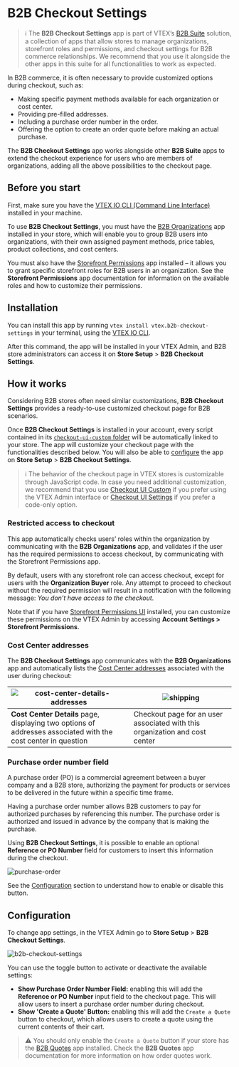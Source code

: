 # B2B Checkout Settings

> ℹ The **B2B Checkout Settings** app is part of VTEX’s [B2B Suite](https://developers.vtex.com/vtex-developer-docs/docs/vtex-b2b-suite) solution, a collection of apps that allow stores to manage organizations, storefront roles and permissions, and checkout settings for B2B commerce relationships. We recommend that you use it alongside the other apps in this suite for all functionalities to work as expected.

In B2B commerce, it is often necessary to provide customized options during checkout, such as:

* Making specific payment methods available for each organization or cost center.
* Providing pre-filled addresses.
* Including a purchase order number in the order.
* Offering the option to create an order quote before making an actual purchase.

The **B2B Checkout Settings** app works alongside other **B2B Suite** apps to extend the checkout experience for users who are members of organizations, adding all the above possibilities to the checkout page.


## Before you start

First, make sure you have the [VTEX IO CLI (Command Line Interface)](https://developers.vtex.com/vtex-developer-docs/docs/vtex-io-documentation-vtex-io-cli-install) installed in your machine.

To use **B2B Checkout Settings**, you must have the [B2B Organizations](https://developers.vtex.com/vtex-developer-docs/docs/vtex-b2b-organizations) app installed in your store, which will enable you to group B2B users into organizations, with their own assigned payment methods, price tables, product collections, and cost centers. 

You must also have the [Storefront Permissions](https://developers.vtex.com/vtex-developer-docs/docs/vtex-storefront-permissions) app installed – it allows you to grant specific storefront roles for B2B users in an organization. See the **Storefront Permissions** app documentation for information on the available roles and how to customize their permissions.


## Installation

You can install this app by running `vtex install vtex.b2b-checkout-settings` in your terminal, using the [VTEX IO CLI](https://developers.vtex.com/vtex-developer-docs/docs/vtex-io-documentation-vtex-io-cli-installation-and-command-reference).

After this command, the app will be installed in your VTEX Admin, and B2B store administrators can access it on **Store Setup** > **B2B Checkout Settings**.


## How it works

Considering B2B stores often need similar customizations, **B2B Checkout Settings** provides a ready-to-use customized checkout page for B2B scenarios.

Once **B2B Checkout Settings** is installed in your account, every script contained in its [`checkout-ui-custom` folder](https://github.com/vtex-apps/b2b-checkout-settings/tree/master/checkout-ui-custom) will be automatically linked to your store. The app will customize your checkout page with the functionalities described below. You will also be able to [configure](#configuration) the app on **Store Setup** > **B2B Checkout Settings**.


> ℹ The behavior of the checkout page in VTEX stores is customizable through JavaScript code. In case you need additional customization, we recommend that you use [Checkout UI Custom](https://apps.vtex.com/vtex-checkout-ui-custom/p) if you prefer using the VTEX Admin interface or [Checkout UI Settings](https://developers.vtex.com/vtex-developer-docs/docs/vtex-checkout-ui-settings) if you prefer a code-only option.


### Restricted access to checkout

This app automatically checks users’ roles within the organization by communicating with the **B2B Organizations** app, and validates if the user has the required permissions to access checkout, by communicating with the Storefront Permissions app.

By default, users with any storefront role can access checkout, except for users with the **Organization Buyer** role. Any attempt to proceed to checkout without the required permission will result in a notification with the following message: _You don’t have access to the checkout_.

Note that if you have [Storefront Permissions UI](https://developers.vtex.com/vtex-developer-docs/docs/vtex-storefront-permissions-ui) installed, you can customize these permissions on the VTEX Admin by accessing **Account Settings > Storefront Permissions**.


### Cost Center addresses

The **B2B Checkout Settings** app communicates with the **B2B Organizations** app and automatically lists the [Cost Center addresses](https://developers.vtex.com/vtex-developer-docs/docs/vtex-b2b-organizations#cost-center-details) associated with the user during checkout:

| ![cost-center-details-addresses](https://raw.githubusercontent.com/vtex-apps/b2b-checkout-settings/master/docs/images/cost-center-details-addresses.png) | ![shipping](https://raw.githubusercontent.com/vtex-apps/b2b-checkout-settings/master/docs/images/shipping.png) |
|-|-|
| **Cost Center Details** page, displaying two options of addresses associated with the cost center in question | Checkout page for an user associated with this organization and cost center |


### Purchase order number field

A purchase order (PO) is a commercial agreement between a buyer company and a B2B store, authorizing the payment for products or services to be delivered in the future within a specific time frame.

Having a purchase order number allows B2B customers to pay for authorized purchases by referencing this number. The purchase order is authorized and issued in advance by the company that is making the purchase.

Using **B2B Checkout Settings**, it is possible to enable an optional **Reference or PO Number** field for customers to insert this information during the checkout.

![purchase-order](https://raw.githubusercontent.com/vtex-apps/b2b-checkout-settings/master/docs/images/purchase-order.png)

See the [Configuration](#configuration) section to understand how to enable or disable this button.

## Configuration

To change app settings, in the VTEX Admin go to **Store Setup** > **B2B Checkout Settings**.

![b2b-checkout-settings](https://raw.githubusercontent.com/vtex-apps/b2b-checkout-settings/master/docs/images/b2b-checkout-settings.png)

You can use the toggle button to activate or deactivate the available settings:

* **Show Purchase Order Number Field:** enabling this will add the **Reference or PO Number** input field to the checkout page. This will allow users to insert a purchase order number during checkout.
* **Show 'Create a Quote' Button:** enabling this will add the `Create a Quote` button to checkout, which allows users to create a quote using the current contents of their cart.

> ⚠️ You should only enable the `Create a Quote` button if your store has the [B2B Quotes](https://github.com/vtex-apps/b2b-quotes) app installed. Check the **B2B Quotes** app documentation for more information on how order quotes work.

